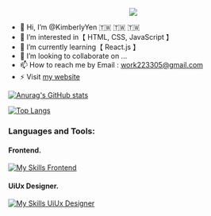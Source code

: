 <p align="center">
  <a href="https://www.codewars.com/users/KimberlyYen" target="_blank">
    <img src="https://www.codewars.com/users/KimberlyYen/badges/large"/>
  </a>
</p>

- 👋 Hi, I’m @KimberlyYen 🇹🇼 🇹🇼 🇹🇼
- 👀 I’m interested in【 HTML, CSS, JavaScript 】
- 🌱 I’m currently learning【 React.js 】
- 💞️ I’m looking to collaborate on ...
- 📫 How to reach me by Email : work223305@gmail.com
- ⚡ Visit [my website](https://website-kimberly-yen.vercel.app/)


[![Anurag's GitHub stats](https://github-readme-stats.vercel.app/api?username=KimberlyYen&show_icons=true&theme=dracula)](https://github.com/anuraghazra/github-readme-stats)

[![Top Langs](https://github-readme-stats.vercel.app/api/top-langs/?username=KimberlyYen&langs_count=8&theme=dracula)](https://github.com/anuraghazra/github-readme-stats)



<h3 align="left">Languages and Tools:</h3>
<h4>Frontend. </h4>  

[![My Skills Frontend](https://skillicons.dev/icons?i=js,html,css,tailwind,bootstrap,git,github,vscode,vite&theme=light)](https://skillicons.dev)

<h4>UiUx Designer. </h4>  

[![My Skills UiUx Designer](https://skillicons.dev/icons?i=figma,xd,ps,ai&theme=light)](https://skillicons.dev)


<!---
KimberlyYen/KimberlyYen is a ✨ special ✨ repository because its `README.md` (this file) appears on your GitHub profile.
You can click the Preview link to take a look at your changes.
--->
